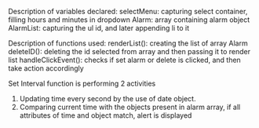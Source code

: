 Description of variables declared:
selectMenu: capturing select container, filling hours and minutes in dropdown
Alarm: array containing alarm object
AlarmList: capturing the ul id, and later appending li to it

Description of functions used:
renderList(): creating the list of array Alarm
deleteID(): deleting the id selected from array and then passing it to render list
handleClickEvent(): checks if set alarm or delete is clicked, and then take action accordingly

Set Interval function is performing 2 activities
1) Updating time every second by the use of date object.
2) Comparing current time with the objects present in alarm array, if all attributes of time and object match, alert is displayed
